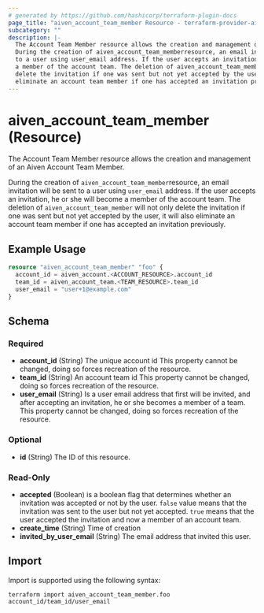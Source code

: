 ```yaml
---
# generated by https://github.com/hashicorp/terraform-plugin-docs
page_title: "aiven_account_team_member Resource - terraform-provider-aiven"
subcategory: ""
description: |-
  The Account Team Member resource allows the creation and management of an Aiven Account Team Member.
  During the creation of aiven_account_team_memberresource, an email invitation will be sent
  to a user using user_email address. If the user accepts an invitation, he or she will become
  a member of the account team. The deletion of aiven_account_team_member will not only
  delete the invitation if one was sent but not yet accepted by the user, it will also
  eliminate an account team member if one has accepted an invitation previously.
---
```


# aiven_account_team_member (Resource)

The Account Team Member resource allows the creation and management of an Aiven Account Team Member.

During the creation of `aiven_account_team_member`resource, an email invitation will be sent
to a user using `user_email` address. If the user accepts an invitation, he or she will become
a member of the account team. The deletion of `aiven_account_team_member` will not only
delete the invitation if one was sent but not yet accepted by the user, it will also 
eliminate an account team member if one has accepted an invitation previously.

## Example Usage

```terraform
resource "aiven_account_team_member" "foo" {
  account_id = aiven_account.<ACCOUNT_RESOURCE>.account_id
  team_id = aiven_account_team.<TEAM_RESOURCE>.team_id
  user_email = "user+1@example.com"
}
```

<!-- schema generated by tfplugindocs -->
## Schema

### Required

- **account_id** (String) The unique account id This property cannot be changed, doing so forces recreation of the resource.
- **team_id** (String) An account team id This property cannot be changed, doing so forces recreation of the resource.
- **user_email** (String) Is a user email address that first will be invited, and after accepting an invitation, he or she becomes a member of a team. This property cannot be changed, doing so forces recreation of the resource.

### Optional

- **id** (String) The ID of this resource.

### Read-Only

- **accepted** (Boolean) is a boolean flag that determines whether an invitation was accepted or not by the user. `false` value means that the invitation was sent to the user but not yet accepted. `true` means that the user accepted the invitation and now a member of an account team.
- **create_time** (String) Time of creation
- **invited_by_user_email** (String) The email address that invited this user.

## Import

Import is supported using the following syntax:

```shell
terraform import aiven_account_team_member.foo account_id/team_id/user_email
```
